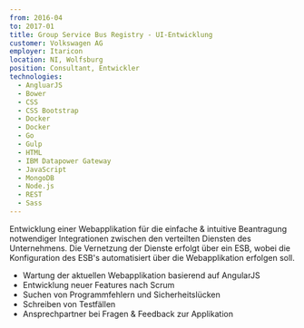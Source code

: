 ```yaml
---
from: 2016-04
to: 2017-01
title: Group Service Bus Registry - UI-Entwicklung
customer: Volkswagen AG
employer: Itaricon
location: NI, Wolfsburg
position: Consultant, Entwickler
technologies:
  - AngluarJS
  - Bower
  - CSS
  - CSS Bootstrap
  - Docker
  - Docker
  - Go
  - Gulp
  - HTML
  - IBM Datapower Gateway
  - JavaScript
  - MongoDB
  - Node.js
  - REST
  - Sass
---
```


Entwicklung einer Webapplikation für die einfache & intuitive Beantragung notwendiger Integrationen
zwischen den verteilten Diensten des Unternehmens. Die Vernetzung der Dienste erfolgt über ein ESB,
wobei die Konfiguration des ESB's automatisiert über die Webapplikation erfolgen soll.

- Wartung der aktuellen Webapplikation basierend auf AngularJS
- Entwicklung neuer Features nach Scrum
- Suchen von Programmfehlern und Sicherheitslücken
- Schreiben von Testfällen
- Ansprechpartner bei Fragen & Feedback zur Applikation